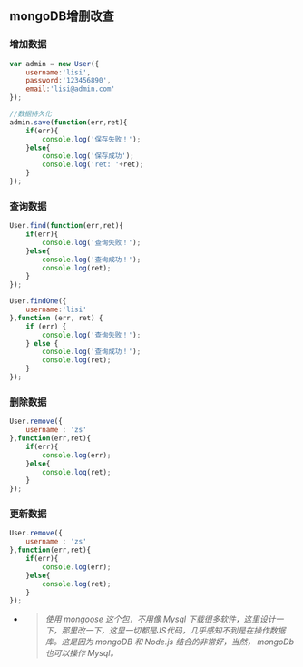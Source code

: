 ## mongoDB增删改查

### 增加数据
```javascript
var admin = new User({
    username:'lisi',
    password:'123456890',
    email:'lisi@admin.com'
});

//数据持久化
admin.save(function(err,ret){
    if(err){
        console.log('保存失败！');
    }else{
        console.log('保存成功');
        console.log('ret: '+ret);
    }
});
```

### 查询数据 
```javascript
User.find(function(err,ret){
    if(err){
        console.log('查询失败！');
    }else{
        console.log('查询成功！');
        console.log(ret);
    }
});

User.findOne({
    username:'lisi'
},function (err, ret) {
    if (err) {
        console.log('查询失败！');
    } else {
        console.log('查询成功！');
        console.log(ret);
    }
});
```

### 删除数据 
```javascript
User.remove({
    username : 'zs'
},function(err,ret){
    if(err){
        console.log(err);
    }else{
        console.log(ret);
    }
});
```

### 更新数据 

```javascript
User.remove({
    username : 'zs'
},function(err,ret){
    if(err){
        console.log(err);
    }else{
        console.log(ret);
    }
});
```

- > *使用 mongoose 这个包，不用像 Mysql 下载很多软件，这里设计一下，那里改一下，这里一切都是JS代码，几乎感知不到是在操作数据库。这是因为 mongoDB 和 Node.js 结合的非常好，当然， mongoDb 也可以操作 Mysql。*